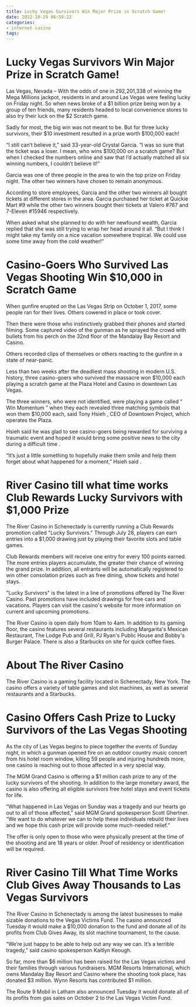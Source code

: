 ```yaml
---
title: Lucky Vegas Survivors Win Major Prize in Scratch Game!
date: 2022-10-29 06:59:22
categories:
- internet casino
tags:
---
```



#  Lucky Vegas Survivors Win Major Prize in Scratch Game!

Las Vegas, Nevada – With the odds of one in 292,201,338 of winning the Mega Millions jackpot, residents in and around Las Vegas were feeling lucky on Friday night. So when news broke of a $1 billion prize being won by a group of ten friends, many residents headed to local convenience stores to also try their luck on the $2 Scratch game.

Sadly for most, the big win was not meant to be. But for three lucky survivors, their $10 investment resulted in a prize worth $100,000 each!

“I still can’t believe it,” said 33-year-old Crystal Garcia. “I was so sure that the ticket was a loser. I mean, who wins $100,000 on a scratch game? But when I checked the numbers online and saw that I’d actually matched all six winning numbers, I couldn’t believe it!”

Garcia was one of three people in the area to win the top prize on Friday night. The other two winners have chosen to remain anonymous.

According to store employees, Garcia and the other two winners all bought tickets at different stores in the area. Garcia purchased her ticket at Quickie Mart #9 while the other two winners bought their tickets at Valero #767 and 7-Eleven #15946 respectively.

When asked what she planned to do with her newfound wealth, Garcia replied that she was still trying to wrap her head around it all. “But I think I might take my family on a nice vacation somewhere tropical. We could use some time away from the cold weather!”

#  Casino-Goers Who Survived Las Vegas Shooting Win $10,000 in Scratch Game 

When gunfire erupted on the Las Vegas Strip on October 1, 2017, some people ran for their lives. Others cowered in place or took cover.

Then there were those who instinctively grabbed their phones and started filming. Some captured video of the gunman as he sprayed the crowd with bullets from his perch on the 32nd floor of the Mandalay Bay Resort and Casino.

Others recorded clips of themselves or others reacting to the gunfire in a state of near-panic.

Less than two weeks after the deadliest mass shooting in modern U.S. history, three casino-goers who survived the massacre won $10,000 each playing a scratch game at the Plaza Hotel and Casino in downtown Las Vegas. 

The three winners, who were not identified, were playing a game called “ Win Momentum ” when they each revealed three matching symbols that won them $10,000 each, said Tony Hsieh , CEO of Downtown Project, which operates the Plaza. 

Hsieh said he was glad to see casino-goers being rewarded for surviving a traumatic event and hoped it would bring some positive news to the city during a difficult time . 

“It’s just a little something to hopefully make them smile and help them forget about what happened for a moment,” Hsieh said .

#  River Casino till what time works Club Rewards Lucky Survivors with $1,000 Prize

The River Casino in Schenectady is currently running a Club Rewards promotion called "Lucky Survivors." Through July 28, players can earn entries into a $1,000 drawing just by playing their favorite slots and table games.

Club Rewards members will receive one entry for every 100 points earned. The more entries players accumulate, the greater their chance of winning the grand prize. In addition, all entrants will be automatically registered to win other consolation prizes such as free dining, show tickets and hotel stays.

"Lucky Survivors" is the latest in a line of promotions offered by The River Casino. Past promotions have included drawings for free cars and vacations. Players can visit the casino's website for more information on current and upcoming promotions.

The River Casino is open daily from 10am to 4am. In addition to its gaming floor, the casino features several restaurants including Margarita's Mexican Restaurant, The Lodge Pub and Grill, PJ Ryan's Public House and Bobby's Burger Palace. There is also a Starbucks on site for quick coffee fixes.

# About The River Casino 

  The River Casino is a gaming facility located in Schenectady, New York. The casino offers a variety of table games and slot machines, as well as several restaurants and a Starbucks.

#  Casino Offers Cash Prize to Lucky Survivors of the Las Vegas Shooting

As the city of Las Vegas begins to piece together the events of Sunday night, in which a gunman opened fire on an outdoor country music concert from his hotel room window, killing 59 people and injuring hundreds more, one casino is reaching out to those affected in a very special way.

The MGM Grand Casino is offering a $1 million cash prize to any of the lucky survivors of the shooting. In addition to the large monetary award, the casino is also offering all eligible survivors free hotel stays and event tickets for life.

“What happened in Las Vegas on Sunday was a tragedy and our hearts go out to all of those affected,” said MGM Grand spokesperson Scott Ghertner. “We want to do whatever we can to help these individuals rebuild their lives and we hope this cash prize will provide some much-needed relief.”

The offer is only open to those who were physically present at the time of the shooting and are 18 years or older. Proof of residency or identification will be required.

#  River Casino Till What Time Works Club Gives Away Thousands to Las Vegas Survivors

The River Casino in Schenectady is among the latest businesses to make sizable donations to the Vegas Victims Fund. The casino announced Tuesday it would make a $10,000 donation to the fund and donate all of its profits from Club Gives Away, its slot machine tournament, to the cause.

“We’re just happy to be able to help out any way we can. It’s a terrible tragedy,” said casino spokesperson Kaitlyn Keough.

So far, more than $6 million has been raised for the Las Vegas victims and their families through various fundraisers. MGM Resorts International, which owns Mandalay Bay Resort and Casino where the shooting took place, has donated $3 million. Wynn Resorts has contributed $1 million.

The Route 9 Mobil in Latham also announced Tuesday it would donate all of its profits from gas sales on October 2 to the Las Vegas Victim Fund.